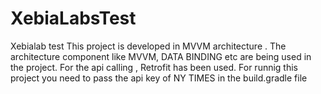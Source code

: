 # XebiaLabsTest
Xebialab test
This project is developed in MVVM architecture .
The architecture component like MVVM, DATA BINDING etc are being used in the project.
For the api calling , Retrofit has been used.
For runnig this project you need to pass the api key of NY TIMES in the build.gradle file 
